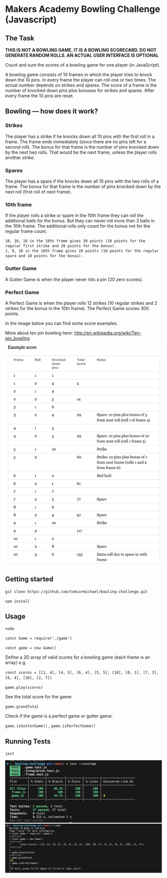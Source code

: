# Makers Academy Bowling Challenge (Javascript)

## The Task

**THIS IS NOT A BOWLING GAME, IT IS A BOWLING SCORECARD. DO NOT GENERATE RANDOM ROLLS. AN ACTUAL USER INTERFACE IS OPTIONAL**

Count and sum the scores of a bowling game for one player (in JavaScript). 

A bowling game consists of 10 frames in which the player tries to knock down the 10 pins. In every frame the player can roll one or two times. The actual number depends on strikes and spares. The score of a frame is the number of knocked down pins plus bonuses for strikes and spares. After every frame the 10 pins are reset.

## Bowling — how does it work?

### Strikes

The player has a strike if he knocks down all 10 pins with the first roll in a frame. The frame ends immediately (since there are no pins left for a second roll). The bonus for that frame is the number of pins knocked down by the next two rolls. That would be the next frame, unless the player rolls another strike.

### Spares

The player has a spare if the knocks down all 10 pins with the two rolls of a frame. The bonus for that frame is the number of pins knocked down by the next roll (first roll of next frame).

### 10th frame

If the player rolls a strike or spare in the 10th frame they can roll the additional balls for the bonus. But they can never roll more than 3 balls in the 10th frame. The additional rolls only count for the bonus not for the regular frame count.

    10, 10, 10 in the 10th frame gives 30 points (10 points for the regular first strike and 20 points for the bonus).
    1, 9, 10 in the 10th frame gives 20 points (10 points for the regular spare and 10 points for the bonus).

### Gutter Game

A Gutter Game is when the player never hits a pin (20 zero scores).

### Perfect Game

A Perfect Game is when the player rolls 12 strikes (10 regular strikes and 2 strikes for the bonus in the 10th frame). The Perfect Game scores 300 points.

In the image below you can find some score examples.

More about ten pin bowling here: http://en.wikipedia.org/wiki/Ten-pin_bowling

![Ten Pin Score Example](images/example_ten_pin_scoring.png)

## Getting started

`git clone https://github.com/tomcarmichael/bowling-challenge.git`

`npm install`

## Usage

`node`

`const Game = require('./game')`

`const game = new Game()`

Define a 2D array of valid scores for a bowling game (each frame is an array) e.g.

`const scores = [[1, 4], [4, 5], [6, 4], [5, 5], [10], [0, 1], [7, 3], [6, 4], [10], [2, 7]]`

`game.play(scores)`

See the total score for the game:

`game.grandTotal`

Check if the game is a perfect game or gutter game:

`game.isGutterGame()` , `game.isPerfectGame()`

## Running Tests

`jest`

![bowling-challenge-jest](./screenshots/bowling-challenge-jest.png)
![bowling-challenge-node](./screenshots/bowling-challenge-node.png)
